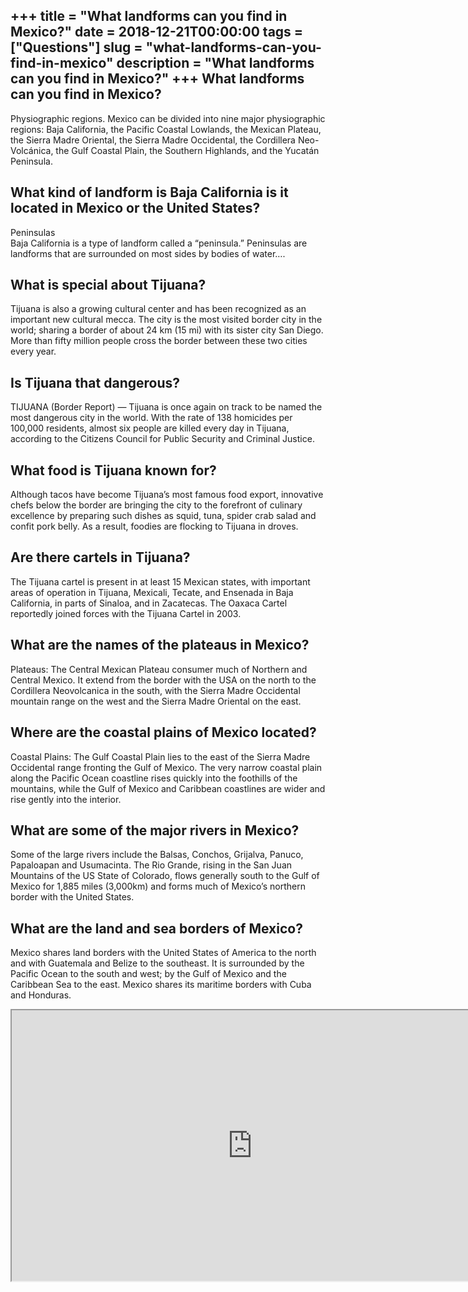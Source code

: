 +++
title = "What landforms can you find in Mexico?"
date = 2018-12-21T00:00:00
tags = ["Questions"]
slug = "what-landforms-can-you-find-in-mexico"
description = "What landforms can you find in Mexico?"
+++
What landforms can you find in Mexico?
--------------------------------------

Physiographic regions. Mexico can be divided into nine major physiographic regions: Baja California, the Pacific Coastal Lowlands, the Mexican Plateau, the Sierra Madre Oriental, the Sierra Madre Occidental, the Cordillera Neo-Volcánica, the Gulf Coastal Plain, the Southern Highlands, and the Yucatán Peninsula.

What kind of landform is Baja California is it located in Mexico or the United States?
--------------------------------------------------------------------------------------

Peninsulas  
Baja California is a type of landform called a “peninsula.” Peninsulas are landforms that are surrounded on most sides by bodies of water….

What is special about Tijuana?
------------------------------

Tijuana is also a growing cultural center and has been recognized as an important new cultural mecca. The city is the most visited border city in the world; sharing a border of about 24 km (15 mi) with its sister city San Diego. More than fifty million people cross the border between these two cities every year.

Is Tijuana that dangerous?
--------------------------

TIJUANA (Border Report) — Tijuana is once again on track to be named the most dangerous city in the world. With the rate of 138 homicides per 100,000 residents, almost six people are killed every day in Tijuana, according to the Citizens Council for Public Security and Criminal Justice.

What food is Tijuana known for?
-------------------------------

Although tacos have become Tijuana’s most famous food export, innovative chefs below the border are bringing the city to the forefront of culinary excellence by preparing such dishes as squid, tuna, spider crab salad and confit pork belly. As a result, foodies are flocking to Tijuana in droves.

Are there cartels in Tijuana?
-----------------------------

The Tijuana cartel is present in at least 15 Mexican states, with important areas of operation in Tijuana, Mexicali, Tecate, and Ensenada in Baja California, in parts of Sinaloa, and in Zacatecas. The Oaxaca Cartel reportedly joined forces with the Tijuana Cartel in 2003.

What are the names of the plateaus in Mexico?
---------------------------------------------

Plateaus: The Central Mexican Plateau consumer much of Northern and Central Mexico. It extend from the border with the USA on the north to the Cordillera Neovolcanica in the south, with the Sierra Madre Occidental mountain range on the west and the Sierra Madre Oriental on the east.

Where are the coastal plains of Mexico located?
-----------------------------------------------

Coastal Plains: The Gulf Coastal Plain lies to the east of the Sierra Madre Occidental range fronting the Gulf of Mexico. The very narrow coastal plain along the Pacific Ocean coastline rises quickly into the foothills of the mountains, while the Gulf of Mexico and Caribbean coastlines are wider and rise gently into the interior.

What are some of the major rivers in Mexico?
--------------------------------------------

Some of the large rivers include the Balsas, Conchos, Grijalva, Panuco, Papaloapan and Usumacinta. The Rio Grande, rising in the San Juan Mountains of the US State of Colorado, flows generally south to the Gulf of Mexico for 1,885 miles (3,000km) and forms much of Mexico’s northern border with the United States.

What are the land and sea borders of Mexico?
--------------------------------------------

Mexico shares land borders with the United States of America to the north and with Guatemala and Belize to the southeast. It is surrounded by the Pacific Ocean to the south and west; by the Gulf of Mexico and the Caribbean Sea to the east. Mexico shares its maritime borders with Cuba and Honduras.

<iframe allow="accelerometer; autoplay; clipboard-write; encrypted-media; gyroscope; picture-in-picture" allowfullscreen="" class="__youtube_prefs__  epyt-is-override  no-lazyload" data-no-lazy="1" data-origheight="433" data-origwidth="770" data-skipgform_ajax_framebjll="" height="433" id="_ytid_61017" loading="lazy" src="https://www.youtube.com/embed/zqTkUN8Jaa8?enablejsapi=1&autoplay=0&cc_load_policy=0&cc_lang_pref=&iv_load_policy=1&loop=0&modestbranding=0&rel=1&fs=1&playsinline=0&autohide=2&theme=dark&color=red&controls=1&" title="YouTube player" width="770"></iframe>